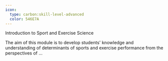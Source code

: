 ```yaml
---
icon:
  type: carbon:skill-level-advanced
  color: 546E7A
---
```

Introduction to Sport and Exercise Science

The aim of this module is to develop students' knowledge and understanding of determinants of sports and exercise performance from the perspectives of ... 
